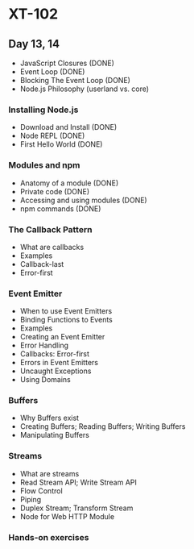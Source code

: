 # XT-102

## Day 13, 14
- JavaScript Closures (DONE)
- Event Loop (DONE)
- Blocking The Event Loop (DONE)
- Node.js Philosophy (userland vs. core)

### Installing Node.js
- Download and Install (DONE)
- Node REPL (DONE)
- First Hello World (DONE)

### Modules and npm
- Anatomy of a module (DONE)
- Private code (DONE)
- Accessing and using modules (DONE)
- npm commands (DONE)

### The Callback Pattern
- What are callbacks
- Examples
- Callback-last
- Error-first

### Event Emitter
- When to use Event Emitters
- Binding Functions to Events
- Examples
- Creating an Event Emitter
- Error Handling
- Callbacks: Error-first
- Errors in Event Emitters
- Uncaught Exceptions
- Using Domains

### Buffers
- Why Buffers exist
- Creating Buffers; Reading Buffers; Writing Buffers
- Manipulating Buffers

### Streams
- What are streams
- Read Stream API; Write Stream API
- Flow Control
- Piping
- Duplex Stream; Transform Stream
- Node for Web HTTP Module

### Hands-on exercises
